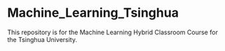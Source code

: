 # Machine_Learning_Tsinghua
This repository is for the Machine Learning Hybrid Classroom Course for the Tsinghua University.
